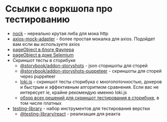 # Ссылки с воркшопа про тестированию

* [nock](https://github.com/nock/nock) - нереально крутая либа для мока http 
* [axios-mock-adapter](https://github.com/ctimmerm/axios-mock-adapter) - более простая мокалка для axios. Подойдет вам если вы используете axios
* [pageObject в блоге Фаулера](https://martinfowler.com/bliki/PageObject.html)
* [pageObject в доке Selemium](https://github.com/SeleniumHQ/selenium/wiki/PageObjects)
* Скриншот тесты в сторибуке
    * [@storybook/addon-storyshots](https://www.npmjs.com/package/@storybook/addon-storyshots) - json сторишоты для сторей
    * [@storybook/addon-storyshots-puppeteer](https://www.npmjs.com/package/@storybook/addon-storyshots-puppeteer) - скриншоты для сторей через puppeteer
    * [loki.js](https://github.com/oblador/loki) - скриншот тесты сторибука с многопоточностью, докеров и быстрым и эффективным алгоритмом сравнения. Если вас не интересует ie, крайне рекомендую именно loki.js
    * [обзор всех решений для скриншот тестирования в сторибуке](https://storybook.js.org/docs/testing/automated-visual-testing/), в том числе платных
* [testing-library](https://testing-library.com/) - набор инструментов для тестирования верстки
    * [@testing-library/react](https://github.com/testing-library/react-testing-library) - реализация для реакта

